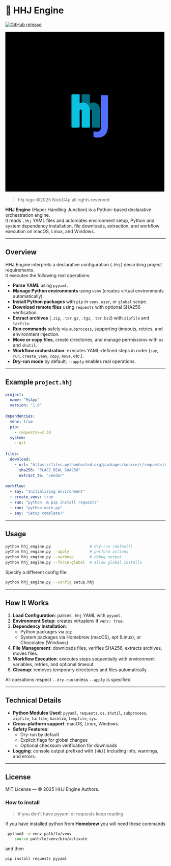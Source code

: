 # 🧩 HHJ Engine

[![GitHub release](https://img.shields.io/github/v/release/NickC4p/hhj.svg?sort=semver)](https://github.com/NickC4p/hhj/releases/latest)

![HHJLogo](https://github.com/NickC4p/hhj/blob/main/Images/hhj-black.png)
> hhj logo ©2025 NickC4p all rights reserved

**HHJ Engine** (Hyper Handling Junction) is a Python-based declarative orchestration engine.  
It reads `.hhj` YAML files and automates environment setup, Python and system dependency installation, file downloads, extraction, and workflow execution on macOS, Linux, and Windows.

---

## Overview

HHJ Engine interprets a declarative configuration (`.hhj`) describing project requirements.  
It executes the following real operations:

- **Parse YAML** using `pyyaml`.
- **Manage Python environments** using `venv` (creates virtual environments automatically).
- **Install Python packages** with `pip` in `venv`, `user`, or `global` scope.
- **Download remote files** using `requests` with optional SHA256 verification.
- **Extract archives** (`.zip`, `.tar.gz`, `.tgz`, `.tar.bz2`) with `zipfile` and `tarfile`.
- **Run commands** safely via `subprocess`, supporting timeouts, retries, and environment injection.
- **Move or copy files**, create directories, and manage permissions with `os` and `shutil`.
- **Workflow orchestration**: executes YAML-defined steps in order (`say`, `run`, `create_venv`, `copy`, `move`, etc.).
- **Dry-run mode** by default; `--apply` enables real operations.

---

## Example `project.hhj`

```yaml
project:
  name: "MyApp"
  version: "1.0"

dependencies:
  venv: true
  pip:
    - requests>=2.30
  system:
    - git

files:
  download:
    - url: "https://files.pythonhosted.org/packages/source/r/requests/requests-2.31.0.tar.gz"
      sha256: "PLACE_REAL_SHA256"
      extract_to: "vendor"

workflow:
  - say: "Initializing environment"
  - create_venv: true
  - run: "python -m pip install requests"
  - run: "python main.py"
  - say: "Setup complete!"
```

---

## Usage

```bash
python hhj_engine.py                 # dry-run (default)
python hhj_engine.py --apply         # perform actions
python hhj_engine.py --verbose       # debug output
python hhj_engine.py --force-global  # allow global installs
```

Specify a different config file:

```bash
python hhj_engine.py --config setup.hhj
```

---

## How It Works

1. **Load Configuration**: parses `.hhj` YAML with `pyyaml`.
2. **Environment Setup**: creates virtualenv if `venv: true`.
3. **Dependency Installation**:
   - Python packages via `pip`
   - System packages via Homebrew (macOS), apt (Linux), or Chocolatey (Windows)
4. **File Management**: downloads files, verifies SHA256, extracts archives, moves files.
5. **Workflow Execution**: executes steps sequentially with environment variables, retries, and optional timeout.
6. **Cleanup**: removes temporary directories and files automatically.

All operations respect `--dry-run` unless `--apply` is specified.

---

## Technical Details

- **Python Modules Used**: `pyyaml`, `requests`, `os`, `shutil`, `subprocess`, `zipfile`, `tarfile`, `hashlib`, `tempfile`, `sys`.
- **Cross-platform support**: macOS, Linux, Windows.
- **Safety Features**:
  - Dry-run by default
  - Explicit flags for global changes
  - Optional checksum verification for downloads
- **Logging**: console output prefixed with `[HHJ]` including info, warnings, and errors.

---

## License

MIT License — © 2025 HHJ Engine Authors.

### How to install
> if you don't have pyyaml or requests keep reading

If you have installed python from **Homebrew** you will need these commands
```bash
 python3 -m venv path/to/venv
    source path/to/venv/bin/activate
```
and then
```bash
pip install requests pyyaml
